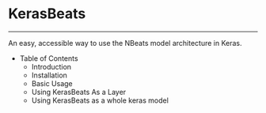 # KerasBeats
----
An easy, accessible way to use the NBeats model architecture in Keras.

[kerasbeats]: https://raw.githubusercontent.com/JonathanBechtel/KerasBeats/main/common/images/nbeats.PNG "N-Beats Model Architecture"

 * Table of Contents
   - Introduction
   - Installation
   - Basic Usage
   - Using KerasBeats As a Layer
   - Using KerasBeats as a whole keras model
